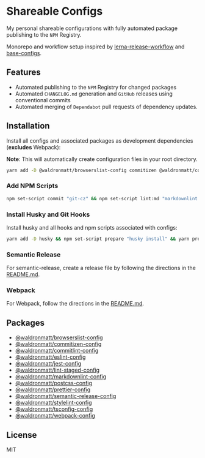 # Shareable Configs

My personal shareable configurations with fully automated package publishing to the `NPM` Registry.

Monorepo and workflow setup inspired by [lerna-release-workflow](https://github.com/jonwa/lerna-release-workflow) and [base-configs](https://github.com/demartini/base-configs).

## Features

- Automated publishing to the `NPM` Registry for changed packages
- Automated `CHANGELOG.md` generation and `GitHub` releases using conventional commits
- Automated merging of `Dependabot` pull requests of dependency updates.

## Installation

Install all configs and associated packages as development dependencies (**excludes** Webpack):

**Note**: This will automatically create configuration files in your root directory.

```bash
yarn add -D @waldronmatt/browserslist-config commitizen @waldronmatt/commitizen-config @commitlint/cli @waldronmatt/commitlint-config eslint @waldronmatt/eslint-config jest @waldronmatt/jest-config lint-staged @waldronmatt/lint-staged-config markdownlint @waldronmatt/markdownlint-config postcss @waldronmatt/postcss-config prettier @waldronmatt/prettier-config semantic-release @waldronmatt/semantic-release-config stylelint @waldronmatt/stylelint-config @waldronmatt/tsconfig-config
```

### Add NPM Scripts

```bash
npm set-script commit "git-cz" && npm set-script lint:md "markdownlint --fix **/*.md --ignore node_modules --ignore **/CHANGELOG.md" && npm set-script lint:js "eslint --fix **/*.{js,jsx,ts,tsx}" && npm set-script lint:css "stylelint --fix **/*.{css,scss}" && npm-set-script lint "yarn lint:md && yarn lint:js && yarn lint:css" && npm set-script test "jest"
```

### Install Husky and Git Hooks

Install husky and all hooks and npm scripts associated with configs:

```bash
yarn add -D husky && npm set-script prepare "husky install" && yarn prepare && npx husky add .husky/commit-msg 'npx --no-install commitlint --edit' && npx husky add .husky/pre-commit 'npx --no-install lint-staged'
```

### Semantic Release

For semantic-release, create a release file by following the directions in the [README.md](https://github.com/waldronmatt/shareable-configs/tree/main/packages/semantic-release-config#readme).

### Webpack

For Webpack, follow the directions in the [README.md](https://github.com/waldronmatt/shareable-configs/tree/main/packages/webpack-config#readme).

## Packages

- [@waldronmatt/browserslist-config](https://github.com/waldronmatt/shareable-configs/tree/main/packages/browserslist-config#readme)
- [@waldronmatt/commitizen-config](https://github.com/waldronmatt/shareable-configs/tree/main/packages/commitizen-config#readme)
- [@waldronmatt/commitlint-config](https://github.com/waldronmatt/shareable-configs/tree/main/packages/commitlint-config#readme)
- [@waldronmatt/eslint-config](https://github.com/waldronmatt/shareable-configs/tree/main/packages/eslint-config#readme)
- [@waldronmatt/jest-config](https://github.com/waldronmatt/shareable-configs/tree/main/packages/jest-config#readme)
- [@waldronmatt/lint-staged-config](https://github.com/waldronmatt/shareable-configs/tree/main/packages/lint-staged-config#readme)
- [@waldronmatt/markdownlint-config](https://github.com/waldronmatt/shareable-configs/tree/main/packages/markdownlint-config#readme)
- [@waldronmatt/postcss-config](https://github.com/waldronmatt/shareable-configs/tree/main/packages/postcss-config#readme)
- [@waldronmatt/prettier-config](https://github.com/waldronmatt/shareable-configs/tree/main/packages/prettier-config#readme)
- [@waldronmatt/semantic-release-config](https://github.com/waldronmatt/shareable-configs/tree/main/packages/semantic-release-config#readme)
- [@waldronmatt/stylelint-config](https://github.com/waldronmatt/shareable-configs/tree/main/packages/stylelint-config#readme)
- [@waldronmatt/tsconfig-config](https://github.com/waldronmatt/shareable-configs/tree/main/packages/tsconfig-config#readme)
- [@waldronmatt/webpack-config](https://github.com/waldronmatt/shareable-configs/tree/main/packages/webpack-config#readme)

## License

MIT
